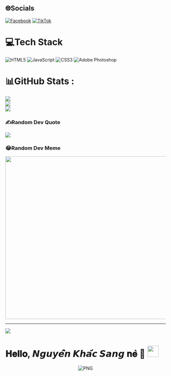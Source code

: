 
## 🌐Socials
[![Facebook](https://img.shields.io/badge/Facebook-%231877F2.svg?logo=Facebook&logoColor=white)](https://facebook.com/https://www.facebook.com/SANG.PYTHON.GITHUB) [![TikTok](https://img.shields.io/badge/TikTok-%23000000.svg?logo=TikTok&logoColor=white)](https://tiktok.com/@nguyenkhacsang_tiktok) 

# 💻Tech Stack
![HTML5](https://img.shields.io/badge/html5-%23E34F26.svg?style=flat&logo=html5&logoColor=white) ![JavaScript](https://img.shields.io/badge/javascript-%23323330.svg?style=flat&logo=javascript&logoColor=%23F7DF1E) ![CSS3](https://img.shields.io/badge/css3-%231572B6.svg?style=flat&logo=css3&logoColor=white) ![Adobe Photoshop](https://img.shields.io/badge/adobephotoshop-%2331A8FF.svg?style=flat&logo=adobephotoshop&logoColor=white)
# 📊GitHub Stats :
![](https://github-readme-stats.vercel.app/api?username=sangkhac01&theme=radical&hide_border=false&include_all_commits=false&count_private=false)<br/>
![](https://github-readme-streak-stats.herokuapp.com/?user=sangkhac01&theme=radical&hide_border=false)<br/>
![](https://github-readme-stats.vercel.app/api/top-langs/?username=sangkhac01&theme=radical&hide_border=false&include_all_commits=false&count_private=false&layout=compact)

### ✍️Random Dev Quote
![](https://quotes-github-readme.vercel.app/api?type=horizontal&theme=tokyonight)

### 😂Random Dev Meme
<img src="https://random-memer.herokuapp.com/" width="512px"/>

---
[![](https://visitcount.itsvg.in/api?id=sangkhac01&icon=2&color=10)](https://visitcount.itsvg.in)

<h1> 𝐇𝐞𝐥𝐥𝐨, 𝙉𝙜𝙪𝙮𝙚̂̃𝙣 𝙆𝙝𝙖̆́𝙘 𝙎𝙖𝙣𝙜 𝐧𝐞̀ 🍑 <img src="https://i.pinimg.com/736x/26/07/14/260714a0ef6c40c9ceca632da04c0332.jpg" width="35"></h1> 

<p align="center">
    <img align="center" alt="PNG" src="https://c.tenor.com/KhGC_UueKfAAAAAd/kamadonezuko-nezuko.gif" />
</p> 
